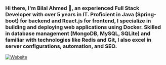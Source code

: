 ### Hi there, I'm Bilal Ahmed 👋, an experienced Full Stack Developer with over 5 years in IT. Proficient in Java (Spring-boot) for backend and React.js for frontend, I specialize in building and deploying web applications using Docker. Skilled in database management (MongoDB, MySQL, SQLite) and familiar with technologies like Redis and Git, I also excel in server configurations, automation, and SEO.

[![Website](https://img.shields.io/website?label=Bilal-Ahmed.com&style=for-the-badge&url=https%3A%2F%2Fwww.bilal-ahmed.com.de)](https://www.bilal-ahmed.com.de)
